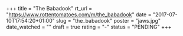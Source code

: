 +++
title = "The Babadook"
rt_url = "https://www.rottentomatoes.com/m/the_babadook"
date = "2017-07-10T17:54:20+01:00"
slug = "the_babadook"
poster = "jaws.jpg"
date_watched = ""
draft = true
rating = "-"
status = "PENDING"
+++